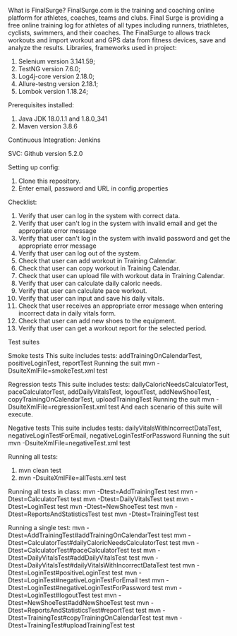 What is FinalSurge?
FinalSurge.com is the training and coaching online platform for athletes, coaches, teams and clubs. Final Surge is providing a free online training log for athletes of all types including runners, triathletes, cyclists, swimmers, and their coaches. The FinalSurge to allows track workouts and import workout and GPS data from fitness devices, save and analyze the results.
Libraries,  frameworks used in project:
1.	Selenium version 3.141.59;
2.	TestNG version 7.6.0;
3.	Log4j-core version 2.18.0;
4.	Allure-testng version 2.18.1;
5.	Lombok version 1.18.24;

Prerequisites installed:
1. Java JDK 18.0.1.1 and 1.8.0_341
2. Maven version 3.8.6

Continuous Integration: 
Jenkins

SVC:
Github version 5.2.0

Setting up config:
1.	Clone this repository.
2.	Enter email, password and URL in config.properties

Checklist:
1. Verify that user can log in the system with correct data.
2. Verify that user can't log in the system with invalid email and get the appropriate error message
3. Verify that user can't log in the system with invalid password and get the appropriate error message
4. Verify that user can log out of the system.
5. Сheck that user can add workout in Training Calendar.
6. Сheck that user can copy workout in Training Calendar.
7. Сheck that user can upload file with workout data in Training Calendar.
8. Verify that user can calculate daily caloric needs.
9. Verify that user can calculate pace workout.
10. Verify that user can input and save his daily vitals.
11. Сheck that user receives an appropriate error message when entering incorrect data in daily vitals form.
12. Сheck that user can add new shoes to the equipment.
13. Verify that user can get a workout report for the selected period. 

Test suites

Smoke tests
This suite includes tests: addTrainingOnCalendarTest, positiveLoginTest, reportTest 
Running the suit
mvn -DsuiteXmlFile=smokeTest.xml test

Regression tests
This suite includes tests: dailyCaloricNeedsCalculatorTest, paceCalculatorTest, addDailyVitalsTest, logoutTest, addNewShoeTest, copyTrainingOnCalendarTest, uploadTrainingTest
Running the suit
mvn -DsuiteXmlFile=regressionTest.xml test
And each scenario of this suite will execute.
 
Negative tests
This suite includes tests: dailyVitalsWithIncorrectDataTest, negativeLoginTestForEmail, negativeLoginTestForPassword
Running the suit
mvn -DsuiteXmlFile=negativeTest.xml test

Running all tests:
1.	mvn clean test
2.	mvn -DsuiteXmlFile=allTests.xml test

Running all tests in class:
mvn -Dtest=AddTrainingTest test
mvn -Dtest=CalculatorTest test
mvn -Dtest=DailyVitalsTest test
mvn -Dtest=LoginTest test
mvn -Dtest=NewShoeTest test
mvn -Dtest=ReportsAndStatisticsTest test
mvn -Dtest=TrainingTest test


 Running a single test:
mvn -Dtest=AddTrainingTest#addTrainingOnCalendarTest test
mvn -Dtest=CalculatorTest#dailyCaloricNeedsCalculatorTest test
mvn -Dtest=CalculatorTest#paceCalculatorTest test
mvn -Dtest=DailyVitalsTest#addDailyVitalsTest test
mvn -Dtest=DailyVitalsTest#dailyVitalsWithIncorrectDataTest test
mvn -Dtest=LoginTest#positiveLoginTest test
mvn -Dtest=LoginTest#negativeLoginTestForEmail test
mvn -Dtest=LoginTest#negativeLoginTestForPassword test
mvn -Dtest=LoginTest#logoutTest test
mvn -Dtest=NewShoeTest#addNewShoeTest test
mvn -Dtest=ReportsAndStatisticsTest#reportTest test
mvn -Dtest=TrainingTest#copyTrainingOnCalendarTest test
mvn -Dtest=TrainingTest#uploadTrainingTest test






















